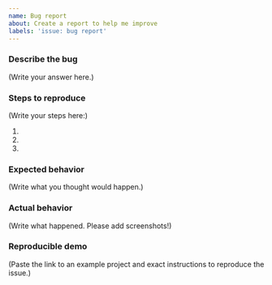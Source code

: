 ```yaml
---
name: Bug report
about: Create a report to help me improve
labels: 'issue: bug report'
---
```


### Describe the bug

(Write your answer here.)

### Steps to reproduce

(Write your steps here:)

1.
2.
3.

### Expected behavior

(Write what you thought would happen.)

### Actual behavior

(Write what happened. Please add screenshots!)

### Reproducible demo

<!--
  If you can, please share a project that reproduces the issue.
  This is the single most effective way to get an issue fixed soon.
-->

(Paste the link to an example project and exact instructions to reproduce the issue.)

